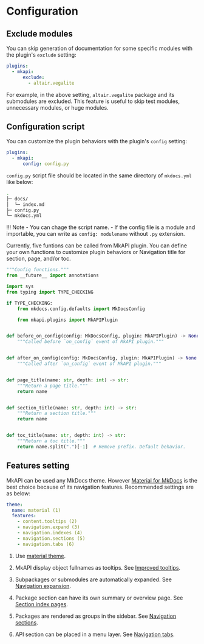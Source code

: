 # Configuration

## Exclude modules

You can skip generation of documentation for some
specific modules with the plugin's `exclude` setting:

```yaml title="mkdocs.yml"
plugins:
  - mkapi:
      exclude:
        - altair.vegalite
```

For example, in the above setting,
`altair.vegalite` package and its submodules are excluded.
This feature is useful to skip test modules,
unnecessary modules, or huge modules.

## Configuration script

You can customize the plugin behaviors with
the plugin's `config` setting:

```yaml title="mkdocs.yml"
plugins:
  - mkapi:
      config: config.py
```

`config.py` script file should be located in the same
directory of `mkdocs.yml` like below:

``` sh
.
├─ docs/
│  └─ index.md
├─ config.py
└─ mkdocs.yml
```

!!! Note
    - You can chage the script name.
    - If the config file is a module and importable,
      you can write as `config: modulename`
      without `.py` extension.

Currently, five funtions can be called from MkAPI plugin.
You can define your own functions to customize plugin behaviors
or Navigation title for section, page, and/or toc.

```python title="config.py"
"""Config functions."""
from __future__ import annotations

import sys
from typing import TYPE_CHECKING

if TYPE_CHECKING:
    from mkdocs.config.defaults import MkDocsConfig

    from mkapi.plugins import MkAPIPlugin


def before_on_config(config: MkDocsConfig, plugin: MkAPIPlugin) -> None:
    """Called before `on_config` event of MkAPI plugin."""


def after_on_config(config: MkDocsConfig, plugin: MkAPIPlugin) -> None:
    """Called after `on_config` event of MkAPI plugin."""


def page_title(name: str, depth: int) -> str:
    """Return a page title."""
    return name


def section_title(name: str, depth: int) -> str:
    """Return a section title."""
    return name


def toc_title(name: str, depth: int) -> str:
    """Return a toc title."""
    return name.split(".")[-1]  # Remove prefix. Default behavior.
```

## Features setting

MkAPI can be used any MkDocs theme.
However
[Material for MkDocs](https://squidfunk.github.io/mkdocs-material/)
is the best choice because of its navigation features.
Recommended settings are as below:

<div class="annotate" markdown="1">

```yaml title="mkdocs.yml"
theme:
  name: material (1)
  features:
    - content.tooltips (2)
    - navigation.expand (3)
    - navigation.indexes (4)
    - navigation.sections (5)
    - navigation.tabs (6)
```

</div>

1. Use [material theme](https://squidfunk.github.io/mkdocs-material/getting-started/).

2. MkAPI display object fullnames as tooltips. See
   [Improved tooltips](https://squidfunk.github.io/mkdocs-material/reference/tooltips/?h=too#improved-tooltips).

3. Subpackages or submodules are automatically expanded.
   See [Navigation expansion](https://squidfunk.github.io/mkdocs-material/setup/setting-up-navigation/?h=navigation#navigation-expansion).

4. Package section can have its own summary or overview page.
   See [Section index pages](https://squidfunk.github.io/mkdocs-material/setup/setting-up-navigation/?h=navigation#section-index-pages).

5. Packages are rendered as groups in the sidebar.
   See [Navigation sections](<https://squidfunk.github.io/mkdocs-material/setup/setting-up-navigation/?h=navigation#navigation-sections>).

6. API section can be placed in a menu layer. See
   [Navigation tabs](<https://squidfunk.github.io/mkdocs-material/setup/setting-up-navigation/?h=navigation#navigation-tabs>).

